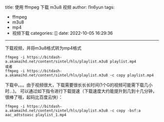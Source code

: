 title: 使用 ffmpeg 下载 m3u8 视频
author: l1n6yun
tags: 
 - ffmpeg
 - m3u8
 - mp4
 - 视频下载
categories: []
date: 2022-10-05 16:29:36
---
下载视频，并将m3u8格式转为mp4格式

```
ffmpeg -i https://bitdash-a.akamaihd.net/content/sintel/hls/playlist.m3u8 playlist.mp4
或者
ffmpeg -i https://bitdash-a.akamaihd.net/content/sintel/hls/playlist.m3u8 -c copy playlist.mp4
```

下载中。。。由于视频很大，下载需要很长长长时间(1个G的视频可能需下载几小时…)。
 可以通过如下指令进行下载提速（下载速度大约能提升到几到十几分钟，很棒了哦，起码比百度云快）：

```
ffmpeg -i https://bitdash-a.akamaihd.net/content/sintel/hls/playlist.m3u8 -c copy -bsf:a aac_adtstoasc playlist_1.mp4
```